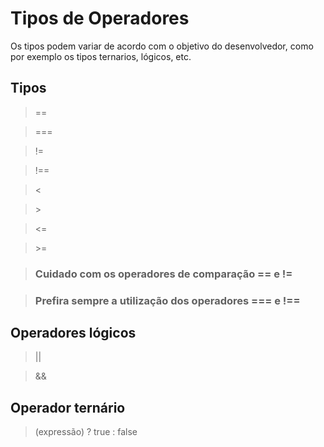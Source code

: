 # Tipos de Operadores

Os tipos podem variar de acordo com o objetivo do desenvolvedor, como por exemplo
os tipos ternarios, lógicos, etc.

## Tipos

> ==

> ===

> !=

> !==

> \<

> \>

> \<=

> \>=

> ### Cuidado com os operadores de comparação == e !=

> ### Prefira sempre a utilização dos operadores === e !==

## Operadores lógicos

> ||

> &&

## Operador ternário

> (expressão) ? true : false